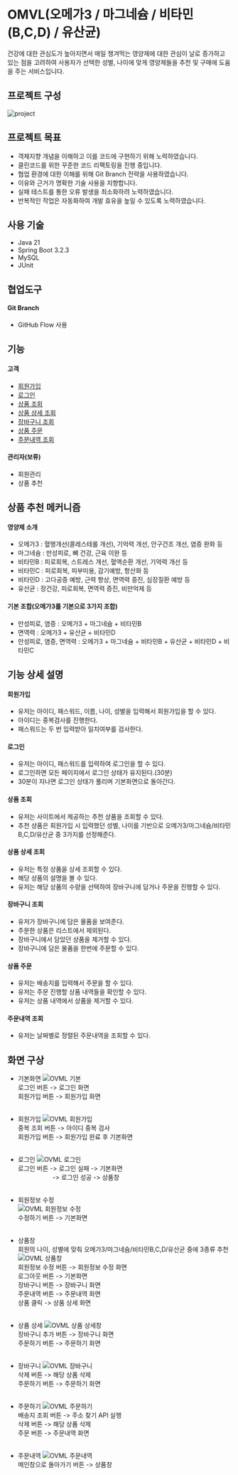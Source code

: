 # OMVL(오메가3 / 마그네슘 / 비타민(B,C,D) / 유산균)
건강에 대한 관심도가 높아지면서 매일 챙겨먹는 영양제에 대한 관심이 날로 증가하고 있는 점을 고려하여 사용자가 선택한 성별, 나이에 맞게 영양제들을 추천 및 구매에 도움을 주는 서비스입니다.


## 프로젝트 구성
![project](https://github.com/seok5182/omvl/assets/155522475/1af46058-6953-4468-9422-55f49cf5071e)


## 프로젝트 목표
- 객체지향 개념을 이해하고 이를 코드에 구현하기 위해 노력하였습니다.
- 클린코드를 위한 꾸준한 코드 리팩토링을 진행 중입니다.
- 협업 환경에 대한 이해를 위해 Git Branch 전략을 사용하였습니다.
- 이유와 근거가 명확한 기술 사용을 지향합니다.
- 실패 테스트를 통한 오류 발생을 최소화하려 노력하였습니다.
- 반복적인 작업은 자동화하여 개발 효유을 높일 수 있도록 노력하였습니다.


## 사용 기술
- Java 21
- Spring Boot 3.2.3
- MySQL
- JUnit


## 협업도구
#### Git Branch
  - GitHub Flow 사용


## 기능
#### 고객
- [회원가입](#회원가입)
- [로그인](#로그인)
- [상품 조회](#상품-조회)
- [상품 상세 조회](#상품-상세-조회)
- [장바구니 조회](#장바구니-조회)
- [상품 주문](#상품-주문)
- [주문내역 조회](#주문내역-조회)

#### 관리자(보류)
- 회원관리
- 상품 추천


## 상품 추천 메커니즘
#### 영양제 소개
  - 오메가3 : 혈행개선(콜레스테롤 개선), 기억력 개선, 안구건조 개선, 염증 완화 등
  - 마그네슘 : 만성피로, 뼈 건강, 근육 이완 등
  - 비타민B : 피로회복, 스트레스 개선, 혈액순환 개선, 기억력 개선 등
  - 비타민C : 피로회복, 피부미용, 감기예방, 항산화 등
  - 비타민D : 고다공증 예방, 근력 향상, 면역력 증진, 심장질환 예방 등
  - 유산균 : 장건강, 피로회복, 면역력 증진, 비만억제 등

#### 기본 조합(오메가3를 기본으로 3가지 조합)
  - 만성피로, 염증 : 오메가3 + 마그네슘 + 비타민B
  - 면역력 : 오메가3 + 유산균 + 비타민D
  - 만성피로, 염증, 면역력 : 오메가3 + 마그네슘 + 비타민B + 유산균 + 비타민D + 비타민C

## 기능 상세 설명
#### 회원가입
- 유저는 아이디, 패스워드, 이름, 나이, 성별을 입력해서 회원가입을 할 수 있다.
- 아이디는 중복검사를 진행한다.
- 패스워드는 두 번 입력받아 일치여부를 검사한다.

#### 로그인
- 유저는 아이디, 패스워드를 입력하여 로그인을 할 수 있다.
- 로그인하면 모든 페이지에서 로그인 상태가 유지된다.(30분)
- 30분이 지나면 로그인 상태가 풀리며 기본화면으로 돌아간다.

#### 상품 조회
- 유저는 사이트에서 제공하는 추천 상품을 조회할 수 있다.
- 추천 상품은 회원가입 시 입력했던 성별, 나이를 기반으로 오메가3/마그네슘/비타민B,C,D/유산균 중 3가지를 선정해준다.

#### 상품 상세 조회
- 유저는 특정 상품을 상세 조회할 수 있다.
- 해당 상품의 설명을 볼 수 있다.
- 유저는 해당 상품의 수량을 선택하여 장바구니에 담거나 주문을 진행할 수 있다.

#### 장바구니 조회
- 유저가 장바구니에 담은 물품을 보여준다.
- 주문한 상품은 리스트에서 제외된다.
- 장바구니에서 담았던 상품을 제거할 수 있다.
- 장바구니에 담은 물품을 한번에 주문할 수 있다.

#### 상품 주문
- 유저는 배송지를 입력해서 주문을 할 수 있다.
- 유저는 주문 진행할 상품 내역들을 확인할 수 있다.
- 유저는 상품 내역에서 상품을 제거할 수 있다.

#### 주문내역 조회
- 유저는 날짜별로 정렬된 주문내역을 조회할 수 있다.


## 화면 구상
- 기본화면
![OVML  기본](https://github.com/f-lab-edu/omvl/assets/155522475/0fe16b5a-7e81-4bd5-bde6-ce99915162d6)<br>
로그인 버튼 -> 로그인 화면<br>
회원가입 버튼 -> 회원가입 화면<br><br>

- 회원가입
![OVML  회원가입](https://github.com/f-lab-edu/omvl/assets/155522475/f4808c8d-c00e-44d3-ac72-27d4a69a86ed)<br>
중복 조회 버튼 -> 아이디 중복 검사<br>
회원가입 버튼 -> 회원가입 완료 후 기본화면<br><br>

- 로그인
![OVML  로그인](https://github.com/f-lab-edu/omvl/assets/155522475/eb19130e-995a-4519-85c4-ee42df1f117b)<br>
로그인 버튼 -> 로그인 실패 -> 기본화면<br>
&emsp;&emsp;&emsp;&emsp;&emsp;&nbsp;&nbsp;-> 로그인 성공 -> 상품창<br><br>

- 회원정보 수정<br>
![OVML  회원정보 수정](https://github.com/f-lab-edu/omvl/assets/155522475/6426671b-0bd5-41b3-bd1f-239f007a930d)<br>
수정하기 버튼 -> 기본화면<br><br>

- 상품창<br>
회원의 나이, 성별에 맞춰 오메가3/마그네슘/비타민B,C,D/유산균 중에 3종류 추천<br>
![OVML  상품창](https://github.com/f-lab-edu/omvl/assets/155522475/c6080701-8354-4806-a82f-20782c875f25)<br>
회원정보 수정 버튼 -> 회원정보 수정 화면<br>
로그아웃 버튼 -> 기본화면<br>
장바구니 버튼 -> 장바구니 화면<br>
주문내역 버튼 -> 주문내역 화면<br>
상품 클릭 -> 상품 상세 화면<br><br>

- 상품 상세
![OVML  상품 상세창](https://github.com/f-lab-edu/omvl/assets/155522475/8f52671c-56b6-4b65-880f-da35b44bb982)<br>
장바구니 추가 버튼 -> 장바구니 화면<br>
주문하기 버튼 -> 주문하기 화면<br><br>

- 장바구니
![OVML  장바구니](https://github.com/f-lab-edu/omvl/assets/155522475/3f9dd64a-fb5b-43c9-bdd3-f23d68acfb19)<br>
삭제 버튼 -> 해당 상품 삭제<br>
주문하기 버튼 -> 주문하기 화면<br><br>

- 주문하기
![OVML  주문하기](https://github.com/f-lab-edu/omvl/assets/155522475/7d1829d8-6133-4226-844f-098e698af529)<br>
배송지 조회 버튼 -> 주소 찾기 API 실행<br>
삭제 버튼 -> 해당 상품 삭제<br>
주문 버튼 -> 주문내역 화면<br><br>

- 주문내역
![OVML  주문내역](https://github.com/f-lab-edu/omvl/assets/155522475/0b5301a4-d87c-40de-9e4d-12ed30723f13)<br>
메인창으로 돌아가기 버튼 -> 상품창<br>
